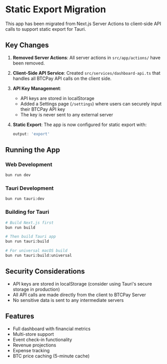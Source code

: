 # Static Export Migration

This app has been migrated from Next.js Server Actions to client-side API calls to support static export for Tauri.

## Key Changes

1. **Removed Server Actions**: All server actions in `src/app/actions/` have been removed.

2. **Client-Side API Service**: Created `src/services/dashboard-api.ts` that handles all BTCPay API calls on the client side.

3. **API Key Management**: 
   - API keys are stored in localStorage
   - Added a Settings page (`/settings`) where users can securely input their BTCPay API key
   - The key is never sent to any external server

4. **Static Export**: The app is now configured for static export with:
   ```js
   output: 'export'
   ```

## Running the App

### Web Development
```bash
bun run dev
```

### Tauri Development
```bash
bun run tauri:dev
```

### Building for Tauri
```bash
# Build Next.js first
bun run build

# Then build Tauri app
bun run tauri:build

# For universal macOS build
bun run tauri:build:universal
```

## Security Considerations

- API keys are stored in localStorage (consider using Tauri's secure storage in production)
- All API calls are made directly from the client to BTCPay Server
- No sensitive data is sent to any intermediate servers

## Features

- Full dashboard with financial metrics
- Multi-store support
- Event check-in functionality
- Revenue projections
- Expense tracking
- BTC price caching (5-minute cache)